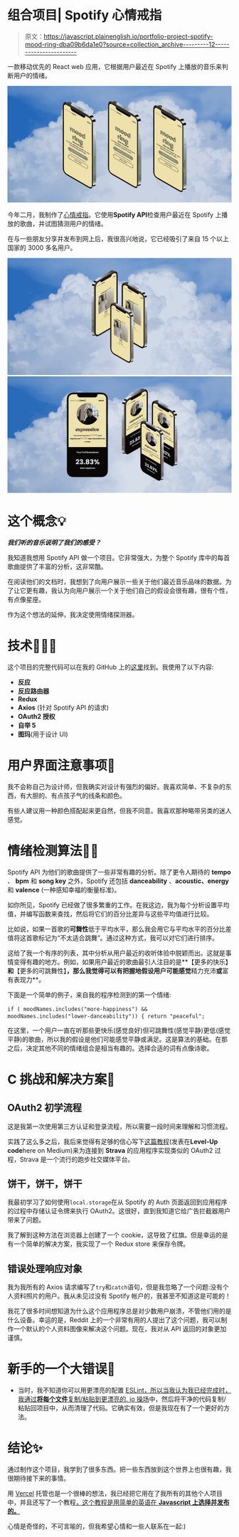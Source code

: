 # 组合项目| Spotify 心情戒指

> 原文：<https://javascript.plainenglish.io/portfolio-project-spotify-mood-ring-dba09b6da1e0?source=collection_archive---------12----------------------->

一款移动优先的 React web 应用，它根据用户最近在 Spotify 上播放的音乐来判断用户的情绪。

![](img/25147fc67a7c92bffde505f8764c8754.png)

今年二月，我制作了[心情戒指](https://moodring.vercel.app)。它使用**Spotify API**检查用户最近在 Spotify 上播放的歌曲，并试图猜测用户的情绪。

在与一些朋友分享并发布到网上后，我很高兴地说，它已经吸引了来自 15 个以上国家的 3000 多名用户。

![](img/c6370ede39fcd9a25c35a2b2e5a3675e.png)![](img/c8599788bc42f676e1b65803e3240cf9.png)

# 这个概念💡

***我们听的音乐说明了我们的感受？***

我知道我想用 Spotify API 做一个项目。它非常强大，为整个 Spotify 库中的每首歌曲提供了丰富的分析，这非常酷。

在阅读他们的文档时，我想到了向用户展示一些关于他们最近音乐品味的数据。为了让它更有趣，我认为向用户展示一个关于他们自己的假设会很有趣，很有个性，有点像星座。

作为这个想法的延伸，我决定使用情绪探测器。

# 技术👨🏼‍💻

这个项目的完整代码可以在我的 GitHub 上的[这里](https://github.com/dunleavyjack/Spotify-Mood-Ring)找到。我使用了以下内容:

*   **反应**
*   **反应路由器**
*   **Redux**
*   **Axios** (针对 Spotify API 的请求)
*   **OAuth2 授权**
*   **自举 5**
*   **图玛**(用于设计 UI)

# 用户界面注意事项🎨

我不会称自己为设计师，但我确实对设计有强烈的偏好。我喜欢简单、不复杂的东西，有大胆的、有点孩子气的线条和颜色。

有些人建议用一种颜色搭配起来更自然，但我不同意。我喜欢那种略带另类的迷人感觉。

# 情绪检测算法👨‍🔬

Spotify API 为他们的歌曲提供了一些非常有趣的分析。除了更令人期待的 **tempo** 、 **bpm** 和 **song key** 之外，Spotify 还包括 **danceability** 、**acoustic、energy** 和 **valence** (一种感知幸福的衡量标准)。

如你所见，Spotify 已经做了很多繁重的工作。在我这边，我为每个分析设置平均值，并编写函数来查找，然后将它们的百分比差异与这些平均值进行比较。

比如说，如果一首歌的**可舞性**低于平均水平，那么我会用它与平均水平的百分比差值将这首歌标记为“不太适合跳舞”。通过这种方式，我可以对它们进行排序。

这给了我一个有序的列表，其中分析从用户最近的收听体验中脱颖而出。这就是事情变得有趣的地方。例如，如果用户最近的歌曲最引人注目的是**【更多的快乐】**和**【更多的可跳舞性】**，那么我觉得可以有把握地假设用户可能感觉**精力充沛**或**富有表现力**。

下面是一个简单的例子，来自我的程序检测到的第一个情绪:

```
if ( moodNames.includes("more-happiness") && moodNames.includes("lower-danceability")) { return "peaceful";
```

在这里，一个用户一直在听那些更快乐(感觉良好)但可跳舞性(感觉平静)更低(感觉平静)的歌曲，所以我的假设是他们可能感觉平静或满足。这是算法的基础。在那之后，决定其他不同的情绪组合是相当有趣的。选择合适的词有点像诗歌。

# C **挑战和解决方案🚧**

## **OAuth2 初学流程**

这是我第一次使用第三方认证和登录流程，所以需要一段时间来理解和习惯流程。

实践了这么多之后，我后来觉得有足够的信心写下[这篇教程](https://levelup.gitconnected.com/add-strava-oauth2-login-to-your-react-app-in-15-minutes-6c92e845919e)(发表在**Level-Up code**here on Medium)来为连接到 **Strava** 的应用程序实现类似的 OAuth2 过程，Strava 是一个流行的跑步社交媒体平台。

## **饼干，饼干，饼干**

我最初学习了如何使用`local.storage`在从 Spotify 的 Auth 页面返回到应用程序的过程中存储认证令牌来执行 OAuth2。这很好，直到我知道它给广告拦截器用户带来了问题。

我了解到这种方法在浏览器上创建了一个 cookie，这导致了红旗。但是幸运的是有一个简单的解决方案，我实现了一个 Redux store 来保存令牌。

## **错误处理响应对象**

我为我所有的 Axios 请求编写了`try`和`catch`语句，但是我忽略了一个问题:没有个人资料照片的用户。我从未见过没有 Spotify 帐户的，我甚至不知道这是可能的！

我花了很多时间想知道为什么这个应用程序总是对少数用户崩溃，不管他们用的是什么设备。幸运的是，Reddit 上的一个非常有用的人提出了这个问题，我可以制作一个默认的个人资料图像来解决这个问题。现在，我对从 API 返回的对象更加谨慎。

# 新手的一个大错误🤦

*   当时，我不知道你可以用更漂亮的配置 [ESLint，所以当我认为我已经完成时，我通过**将每个文件**复制/粘贴到](/4-step-guide-to-setting-up-eslint-prettier-d87904a7746e)[更漂亮的. io 操场](https://prettier.io/playground/)中，然后将干净的代码复制/粘贴回项目中，从而清理了代码。它确实有效，但是我现在有了一个更好的方法。

# 结论✨

通过制作这个项目，我学到了很多东西。把一些东西放到这个世界上也很有趣，我很期待接下来的事情。

用 [Vercel](https://vercel.com) 托管也是一个很棒的想法，我已经把它用在了我所有的其他个人项目中，并且还写了一个教程[，这个教程是用简单的英语在 **Javascript 上选择并发布的。**](/hosting-your-web-app-with-vercel-8ef3f1fbb5ff)

心情是奇怪的，不可言喻的，但我希望心情和一些人联系在一起:)